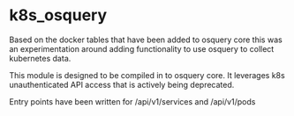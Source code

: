 # k8s_osquery

Based on the docker tables that have been added to osquery core this was an experimentation around adding functionality to use osquery to collect kubernetes data.

This module is designed to be compiled in to osquery core. It leverages k8s unauthenticated API access that is actively being deprecated.

Entry points have been written for /api/v1/services and /api/v1/pods
